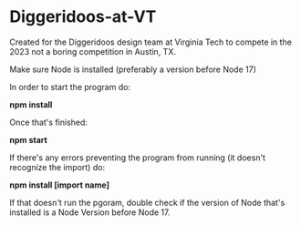 # Diggeridoos-at-VT
Created for the Diggeridoos design team at Virginia Tech to compete in the 2023 not a boring competition in Austin, TX.


Make sure Node is installed (preferably a version before Node 17)


In order to start the program do:

**npm install**

Once that's finished:

**npm start**


If there's any errors preventing the program from running (it doesn't recognize the import) do:

**npm install [import name]**


If that doesn't run the pgoram, double check if the version of Node that's installed is a Node Version before Node 17.
